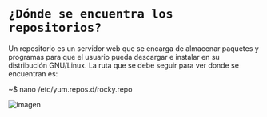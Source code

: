 # `¿Dónde se encuentra los repositorios?`

Un repositorio es un servidor web que se encarga de almacenar paquetes y programas para que el usuario pueda descargar e instalar en su distribución GNU/Linux. La ruta   que se debe seguir para ver donde se encuentran es:

~$ nano /etc/yum.repos.d/rocky.repo

![imagen](https://user-images.githubusercontent.com/45163813/215744253-3767a6c8-b865-4de2-9f48-b572ab6facc1.PNG)


